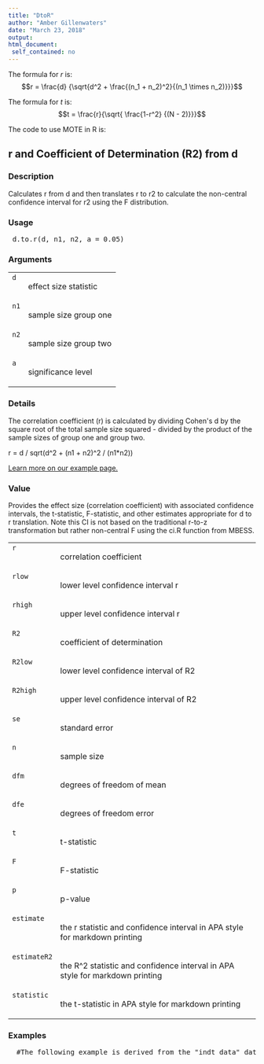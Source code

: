 ```yaml
---
title: "DtoR"
author: "Amber Gillenwaters"
date: "March 23, 2018"
output: 
html_document:
 self_contained: no
---
```

The formula for *r* is: $$r = \frac{d} {\sqrt{d^2 + \frac{(n_1 + n_2)^2}{(n_1 \times n_2)}}}$$

The formula for *t* is: $$t = \frac{r}{\sqrt{ \frac{1-r^2} {(N - 2)}}}$$

The code to use MOTE in R is: 
 

 
<h2>r and Coefficient of Determination (R2) from d</h2>  <h3>Description</h3>  <p>Calculates r from d and then translates r to r2 to calculate the non-central confidence interval for r2 using the F distribution. </p>   <h3>Usage</h3>  <pre> d.to.r(d, n1, n2, a = 0.05) </pre>   <h3>Arguments</h3>  <table summary="R argblock"> <tr valign="top"><td><code>d</code></td> <td> <p>effect size statistic</p> </td></tr> <tr valign="top"><td><code>n1</code></td> <td> <p>sample size group one</p> </td></tr> <tr valign="top"><td><code>n2</code></td> <td> <p>sample size group two</p> </td></tr> <tr valign="top"><td><code>a</code></td> <td> <p>significance level</p> </td></tr> </table>   <h3>Details</h3>  <p>The correlation coefficient (r) is calculated by dividing Cohen's d by the square root of the total sample size squared - divided by the product of the sample sizes of group one and group two. </p> <p>r = d / sqrt(d^2 + (n1 + n2)^2 / (n1*n2)) </p> <p><a href="https://www.aggieerin.com/shiny-server/tests/dtor.html">Learn more on our example page.</a> </p>   <h3>Value</h3>  <p>Provides the effect size (correlation coefficient) with associated confidence intervals, the t-statistic, F-statistic, and other estimates appropriate for d to r translation. Note this CI is not based on the traditional r-to-z transformation but rather non-central F using the ci.R function from MBESS. </p> <table summary="R valueblock"> <tr valign="top"><td><code>r</code></td> <td> <p>correlation coefficient</p> </td></tr> <tr valign="top"><td><code>rlow</code></td> <td> <p>lower level confidence interval r</p> </td></tr> <tr valign="top"><td><code>rhigh</code></td> <td> <p>upper level confidence interval r</p> </td></tr> <tr valign="top"><td><code>R2</code></td> <td> <p>coefficient of determination</p> </td></tr> <tr valign="top"><td><code>R2low</code></td> <td> <p>lower level confidence interval of R2</p> </td></tr> <tr valign="top"><td><code>R2high</code></td> <td> <p>upper level confidence interval of R2</p> </td></tr> <tr valign="top"><td><code>se</code></td> <td> <p>standard error</p> </td></tr> <tr valign="top"><td><code>n</code></td> <td> <p>sample size</p> </td></tr> <tr valign="top"><td><code>dfm</code></td> <td> <p>degrees of freedom of mean</p> </td></tr> <tr valign="top"><td><code>dfe</code></td> <td> <p>degrees of freedom error</p> </td></tr> <tr valign="top"><td><code>t</code></td> <td> <p>t-statistic</p> </td></tr> <tr valign="top"><td><code>F</code></td> <td> <p>F-statistic</p> </td></tr> <tr valign="top"><td><code>p</code></td> <td> <p>p-value</p> </td></tr> <tr valign="top"><td><code>estimate</code></td> <td> <p>the r statistic and confidence interval in APA style for markdown printing</p> </td></tr> <tr valign="top"><td><code>estimateR2</code></td> <td> <p>the R^2 statistic and confidence interval in APA style for markdown printing</p> </td></tr> <tr valign="top"><td><code>statistic</code></td> <td> <p>the t-statistic in APA style for markdown printing</p> </td></tr> </table>   <h3>Examples</h3>  <pre>  #The following example is derived from the "indt_data" dataset, included #in the MOTE library.  #A forensic psychologist conducted a study to examine whether #being hypnotized during recall affects how well a witness #can remember facts about an event. Eight participants #watched a short film of a mock robbery, after which #each participant was questioned about what he or she had #seen. The four participants in the experimental group #were questioned while they were hypnotized. The four #participants in the control group recieved the same #questioning without hypnosis.      t.test(correctq ~ group, data = indt_data)  #You can type in the numbers directly, or refer to the dataset, #as shown below.      d.ind.t(m1 = 17.75, m2 = 23, sd1 = 3.30,            sd2 = 2.16, n1 = 4, n2 = 4, a = .05)      d.ind.t(17.75, 23, 3.30, 2.16, 4, 4, .05)      d.ind.t(mean(indt_data$correctq[indt_data$group == 1]),             mean(indt_data$correctq[indt_data$group == 2]),             sd(indt_data$correctq[indt_data$group == 1]),             sd(indt_data$correctq[indt_data$group == 2]),             length(indt_data$correctq[indt_data$group == 1]),             length(indt_data$correctq[indt_data$group == 2]),             .05)  #Contrary to the hypothesized result, the group that underwent #hypnosis were significantly less accurate while reporting #facts than the control group with a large effect size, t(6) = -2.66, #p = .038, d_s = 1.88.       d.to.r(d = -1.88, n1 = 4, n2 = 4, a = .05) </pre>   </body></html> 
